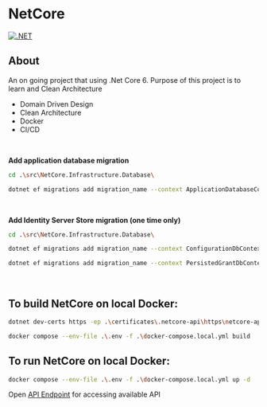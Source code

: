 # NetCore

[![.NET](https://github.com/NghiaNguyen170192/NetCore/actions/workflows/netcore-ci.yml/badge.svg)](https://github.com/NghiaNguyen170192/NetCore/actions/workflows/netcore-ci.yml)

## About
An on going project that using .Net Core 6.
Purpose of this project is to learn  and Clean Architecture
- Domain Driven Design
- Clean Architecture
- Docker
- CI/CD

<br />


**Add application database migration**
```bash
cd .\src\NetCore.Infrastructure.Database\

dotnet ef migrations add migration_name --context ApplicationDatabaseContext -o .\Migrations\
```

<br />


**Add Identity Server Store migration (one time only)**
```bash
cd .\src\NetCore.Infrastructure.Database\

dotnet ef migrations add migration_name --context ConfigurationDbContext -o .\Migrations\ConfigurationDb

dotnet ef migrations add migration_name --context PersistedGrantDbContext -o .\Migrations\PersistedGrantDb
```

<br />

## To build NetCore on local Docker:
```bash
dotnet dev-certs https -ep .\certificates\.netcore-api\https\netcore-api.pfx -p aJ3oPVRd6vPWndrqSf4gYFsc5P3BYM --trust

docker compose --env-file .\.env -f .\docker-compose.local.yml build
```


## To run NetCore on local Docker:
```bash
docker compose --env-file .\.env -f .\docker-compose.local.yml up -d
```

Open [API Endpoint](https://localhost:6001/swagger/index.html) for accessing available API
<br />